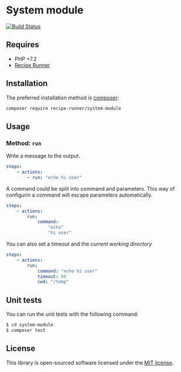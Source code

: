# System module

[![Build Status](https://img.shields.io/travis/recipe-runner/system-module/master.svg?style=flat-square)](https://travis-ci.org/recipe-runner/system-module)

## Requires

* PHP +7.2
* [Recipe Runner](https://github.com/recipe-runner/recipe-runner)

## Installation

The preferred installation method is [composer](https://getcomposer.org):

```bash
composer require recipe-runner/system-module
```

## Usage

### Method: `run`

Write a message to the output.

```yaml
steps:
    - actions:
        - run: "echo hi user"
```

A command could be split into command and parameters. This way of configurin a command will escape parameters automatically.

```yaml
steps:
    - actions:
        run:
            command:
                "echo"
                "hi user"
```

You can also set a timeout and the *current working directory*

```yaml
steps:
    - actions:
        run:
            command: "echo hi user"
            timeout: 60
            cwd: "/temp"
```

## Unit tests

You can run the unit tests with the following command:

```bash
$ cd system-module
$ composer test
```

## License

This library is open-sourced software licensed under the [MIT license](http://opensource.org/licenses/MIT).
